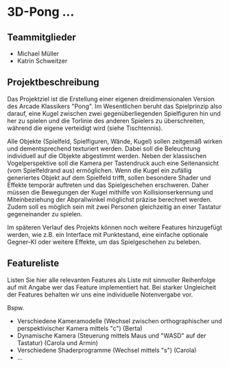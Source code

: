 # 3D-Pong ...

## Teammitglieder
- Michael Müller
- Katrin Schweitzer

## Projektbeschreibung
Das Projektziel ist die Erstellung einer eigenen dreidimensionalen Version des Arcade Klassikers "Pong". Im Wesentlichen beruht das Spielprinzip also darauf, eine Kugel zwischen zwei gegenüberliegenden Spielfiguren hin und her zu spielen und die Torlinie des anderen Spielers zu überschreiten, während die eigene verteidigt wird (siehe Tischtennis). 

Alle Objekte (Spielfeld, Spielfiguren, Wände, Kugel) sollen zeitgemäß wirken und dementsprechend texturiert werden. Dabei soll die Beleuchtung individuell auf die Objekte abgestimmt werden. Neben der klassischen Vogelperspektive soll die Kamera per Tastendruck auch eine Seitenansicht (vom Spielfeldrand aus) ermöglichen. Wenn die Kugel ein zufällig generiertes Objekt auf dem Spielfeld trifft, sollen besondere Shader und Effekte temporär auftreten und das Spielgeschehen erschweren. Daher müssen die Bewegungen der Kugel mithilfe von Kollisionserkennung und Miteinbeziehung der Abprallwinkel möglichst präzise berechnet werden. Zudem soll es möglich sein mit zwei Personen gleichzeitig an einer Tastatur gegeneinander zu spielen.

Im späteren Verlauf des Projekts können noch weitere Features hinzugefügt werden, wie z.B. ein Interface mit Punktestand, eine einfache optionale Gegner-KI oder weitere Effekte, um das Spielgeschehen zu beleben.

## Featureliste
Listen Sie hier alle relevanten Features als Liste mit sinnvoller Reihenfolge auf mit Angabe wer das Feature implementiert hat.
Bei starker Ungleicheit der Features behalten wir uns eine individuelle Notenvergabe vor.

Bspw.

- Verschiedene Kameramodelle (Wechsel zwischen orthographischer und perspektivischer Kamera mittels "c") (Berta)
- Dynamische Kamera (Steuerung mittels Maus und "WASD" auf der Tastatur) (Carola und Armin)
- Verschiedene Shaderprogramme (Wechsel mittels "s") (Carola)
- ...
